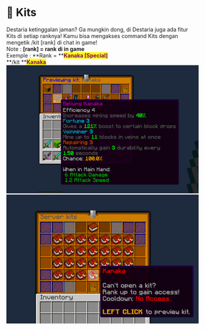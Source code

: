 # 📖 Kits

Destaria ketinggalan jaman? Ga mungkin dong, di Destaria juga ada fitur Kits di setiap ranknya! Kamu bisa mengakses command Kits dengan mengetik /kit \[rank] di chat in game!\
Note : **\[rank] = rank di in game**\
Exemple : **Rank = **<mark style="color:purple;">**Kanaka \[Special]**</mark>\
&#x20;                    **/kit **<mark style="color:purple;">**Kanaka**</mark>\
![](<../../.gitbook/assets/Screenshot (335).png>)![](<../../.gitbook/assets/Screenshot (334).png>)
